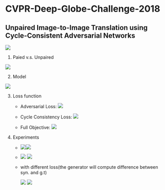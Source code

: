 # CVPR-Deep-Globe-Challenge-2018

## Unpaired Image-to-Image Translation using Cycle-Consistent Adversarial Networks

![](https://i.imgur.com/Z4u0qn5.jpg)

1. Paied v.s. Unpaired

![](https://i.imgur.com/zGl44V5.png)

2. Model 

![](https://i.imgur.com/IokNzY4.png)

3. Loss function

    + Adversarial Loss: 
![](https://i.imgur.com/WQh0Aew.png)

    + Cycle Consistency Loss:
![](https://i.imgur.com/7GV7FOE.png)

    + Full Objective: 
![](https://i.imgur.com/TSV8WmA.png)


4. Experiments

    + ![](https://i.imgur.com/seCiRtB.jpg)![](https://i.imgur.com/CtL1f1L.jpg)



    + ![](https://i.imgur.com/m9NVSzv.jpg) ![](https://i.imgur.com/SJevTYq.jpg)
    + with different loss(the generator will compute difference between syn. and g.t)

        ![](https://i.imgur.com/Kbqu3FQ.jpg) ![](https://i.imgur.com/JhjL5pf.jpg)
